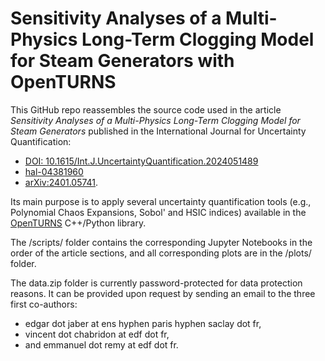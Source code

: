 # Sensitivity Analyses of a Multi-Physics Long-Term Clogging Model for Steam Generators with OpenTURNS

This GitHub repo reassembles the source code used in the article *Sensitivity Analyses of a Multi-Physics Long-Term Clogging Model for Steam Generators* published in the International Journal for Uncertainty Quantification:
- [DOI: 10.1615/Int.J.UncertaintyQuantification.2024051489](https://www.dl.begellhouse.com/references/52034eb04b657aea,forthcoming,51489.html)
- [hal-04381960](https://hal.science/hal-04381960)
- [arXiv:2401.05741](https://arxiv.org/pdf/2401.05741.pdf). 

Its main purpose is to apply several uncertainty quantification tools (e.g., Polynomial Chaos Expansions, Sobol' and HSIC indices) available in the [OpenTURNS](http://openturns.github.io/openturns/latest/contents.html) C++/Python library.

The /scripts/ folder contains the corresponding Jupyter Notebooks in the order of the article sections, and all corresponding plots are in the /plots/ folder.

The data.zip folder is currently password-protected for data protection reasons. It can be provided upon request by sending an email to the three first co-authors:
- edgar dot jaber at ens hyphen paris hyphen saclay dot fr,
- vincent dot chabridon at edf dot fr,
- and emmanuel dot remy at edf dot fr.
